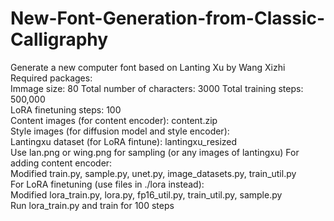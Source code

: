 # New-Font-Generation-from-Classic-Calligraphy
Generate a new computer font based on Lanting Xu by Wang Xizhi <br>
Required packages: <br>
Immage size: 80
Total number of characters: 3000
Total training steps: 500,000<br>
LoRA finetuning steps: 100<br>
Content images (for content encoder): content.zip<br>
Style images (for diffusion model and style encoder): <br>
Lantingxu dataset (for LoRA fintune): lantingxu_resized<br>
Use lan.png or wing.png for sampling (or any images of lantingxu)
For adding content encoder:<br>
Modified train.py, sample.py, unet.py, image_datasets.py, train_util.py <br>
For LoRA finetuning (use files in ./lora instead):<br>
Modified lora_train.py, lora.py, fp16_util.py, train_util.py, sample.py<br>
Run lora_train.py and train for 100 steps<br>
